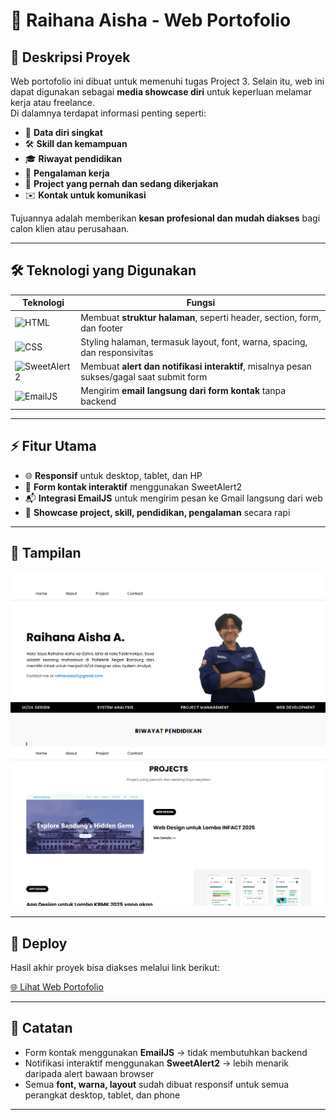 # 🌟 Raihana Aisha - Web Portofolio

## 📄 Deskripsi Proyek
Web portofolio ini dibuat untuk memenuhi tugas Project 3. Selain itu, web ini dapat digunakan sebagai **media showcase diri** untuk keperluan melamar kerja atau freelance.  
Di dalamnya terdapat informasi penting seperti:  

- 👤 **Data diri singkat**  
- 🛠️ **Skill dan kemampuan**  
- 🎓 **Riwayat pendidikan**  
- 💼 **Pengalaman kerja**  
- 📁 **Project yang pernah dan sedang dikerjakan**  
- ✉️ **Kontak untuk komunikasi**  

Tujuannya adalah memberikan **kesan profesional dan mudah diakses** bagi calon klien atau perusahaan.

---

## 🛠️ Teknologi yang Digunakan

| Teknologi | Fungsi |
|-----------|--------|
| ![HTML](https://img.shields.io/badge/HTML-E34F26?style=flat-square&logo=html5&logoColor=white) | Membuat **struktur halaman**, seperti header, section, form, dan footer |
| ![CSS](https://img.shields.io/badge/CSS-1572B6?style=flat-square&logo=css3&logoColor=white) | Styling halaman, termasuk layout, font, warna, spacing, dan responsivitas |
| ![SweetAlert2](https://img.shields.io/badge/SweetAlert2-FF7139?style=flat-square) | Membuat **alert dan notifikasi interaktif**, misalnya pesan sukses/gagal saat submit form |
| ![EmailJS](https://img.shields.io/badge/EmailJS-FF69B4?style=flat-square) | Mengirim **email langsung dari form kontak** tanpa backend |

---

## ⚡ Fitur Utama
- 🌐 **Responsif** untuk desktop, tablet, dan HP  
- 📨 **Form kontak interaktif** menggunakan SweetAlert2  
- 📬 **Integrasi EmailJS** untuk mengirim pesan ke Gmail langsung dari web  
- 📂 **Showcase project, skill, pendidikan, pengalaman** secara rapi  

---

## 🎨 Tampilan
![Demo Hero Section](assets/hero-demo.png)  
![Demo Form Kontak](assets/projects-demo.png)  

---

## 🚀 Deploy
Hasil akhir proyek bisa diakses melalui link berikut:  

[🌐 Lihat Web Portofolio](https://raihana-portofolio.netlify.app/)  

---

## 📌 Catatan
- Form kontak menggunakan **EmailJS** → tidak membutuhkan backend  
- Notifikasi interaktif menggunakan **SweetAlert2** → lebih menarik daripada alert bawaan browser  
- Semua **font, warna, layout** sudah dibuat responsif untuk semua perangkat  desktop, tablet, dan phone

---


